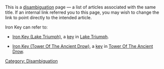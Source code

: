This is a [disambiguation](:Category:_Disambiguation.md "wikilink") page
— a list of articles associated with the same title. If an internal link
referred you to this page, you may wish to change the link to point
directly to the intended article.

Iron Key can refer to:

-   [Iron Key (Lake Triumph)](Iron_Key_(Lake_Triumph) "wikilink"), a
    [key](:Category:Keys.md "wikilink") in [Lake
    Triumph](:Category:_Lake_Triumph.md "wikilink").

<!-- -->

-   [Iron Key (Tower Of The Ancient
    Drow)](Iron_Key_(Tower_Of_The_Ancient_Drow) "wikilink"), a
    [key](:Category:Keys.md "wikilink") in [Tower Of The Ancient
    Drow](:Category:_Tower_Of_The_Ancient_Drow.md "wikilink").

[Category: Disambiguation](Category:_Disambiguation "wikilink")
